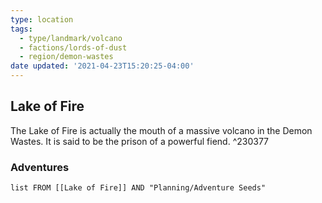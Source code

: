 ```yaml
---
type: location
tags:
  - type/landmark/volcano
  - factions/lords-of-dust
  - region/demon-wastes
date updated: '2021-04-23T15:20:25-04:00'
---
```


## Lake of Fire

The Lake of Fire is actually the mouth of a massive volcano in the Demon Wastes. It is said to be the prison of a powerful fiend. ^230377

### Adventures

```dataview
list FROM [[Lake of Fire]] AND "Planning/Adventure Seeds"
```
